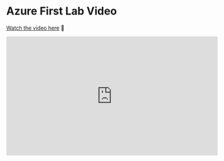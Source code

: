 # Azure First Lab Video

[Watch the video here](https://yourusername.github.io/reponame/) 🎥

<iframe width="560" height="315" src="https://yourusername.github.io/reponame/" 
        title="Azure First Lab Video" 
        frameborder="0" 
        allow="autoplay; encrypted-media" 
        allowfullscreen>
</iframe>
